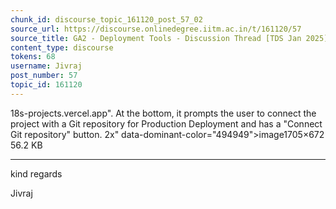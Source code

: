 ```yaml
---
chunk_id: discourse_topic_161120_post_57_02
source_url: https://discourse.onlinedegree.iitm.ac.in/t/161120/57
source_title: GA2 - Deployment Tools - Discussion Thread [TDS Jan 2025]
content_type: discourse
tokens: 68
username: Jivraj
post_number: 57
topic_id: 161120
---
```


18s-projects.vercel.app". At the bottom, it prompts the user to connect the project with a Git repository for Production Deployment and has a "Connect Git repository" button. 2x" data-dominant-color="494949">image1705×672 56.2 KB

---

kind regards

Jivraj
